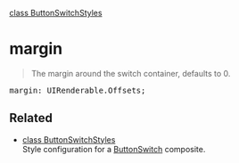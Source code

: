 [class ButtonSwitchStyles](ButtonSwitchStyles.md)

# margin

> The margin around the switch container, defaults to 0.

<pre class="docgen_signature">margin: UIRenderable.Offsets;</pre>

## Related

- [<!--{ref:class}-->class ButtonSwitchStyles](ButtonSwitchStyles.md) \
    Style configuration for a [ButtonSwitch](ButtonSwitch.md) composite.

